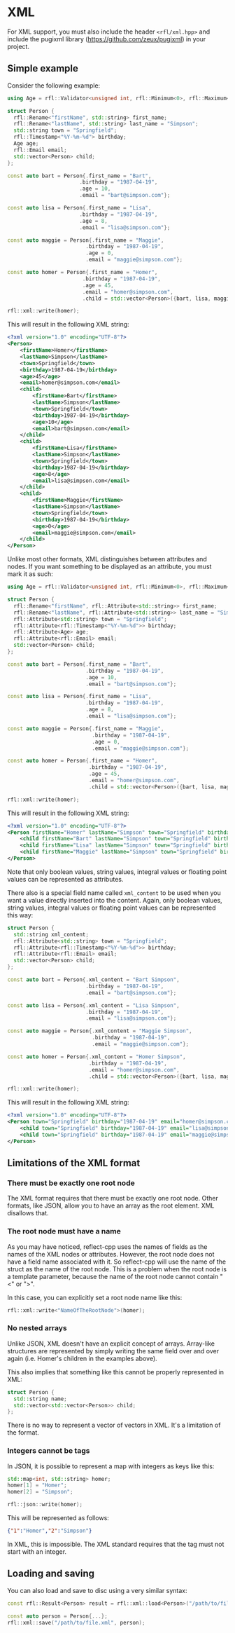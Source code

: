 # XML 

For XML support, you must also include the header `<rfl/xml.hpp>` and include the pugixml library (https://github.com/zeux/pugixml) in your project.

## Simple example

Consider the following example:

```cpp
using Age = rfl::Validator<unsigned int, rfl::Minimum<0>, rfl::Maximum<130>>;

struct Person {
  rfl::Rename<"firstName", std::string> first_name;
  rfl::Rename<"lastName", std::string> last_name = "Simpson";
  std::string town = "Springfield";
  rfl::Timestamp<"%Y-%m-%d"> birthday;
  Age age;
  rfl::Email email;
  std::vector<Person> child;
};

const auto bart = Person{.first_name = "Bart",
                       .birthday = "1987-04-19",
                       .age = 10,
                       .email = "bart@simpson.com"};

const auto lisa = Person{.first_name = "Lisa",
                       .birthday = "1987-04-19",
                       .age = 8,
                       .email = "lisa@simpson.com"};

const auto maggie = Person{.first_name = "Maggie",
                         .birthday = "1987-04-19",
                         .age = 0,
                         .email = "maggie@simpson.com"};

const auto homer = Person{.first_name = "Homer",
                        .birthday = "1987-04-19",
                        .age = 45,
                        .email = "homer@simpson.com",
                        .child = std::vector<Person>({bart, lisa, maggie})};

rfl::xml::write(homer);
```

This will result in the following XML string:

```xml
<?xml version="1.0" encoding="UTF-8"?>
<Person>
    <firstName>Homer</firstName>
    <lastName>Simpson</lastName>
    <town>Springfield</town>
    <birthday>1987-04-19</birthday>
    <age>45</age>
    <email>homer@simpson.com</email>
    <child>
        <firstName>Bart</firstName>
        <lastName>Simpson</lastName>
        <town>Springfield</town>
        <birthday>1987-04-19</birthday>
        <age>10</age>
        <email>bart@simpson.com</email>
    </child>
    <child>
        <firstName>Lisa</firstName>
        <lastName>Simpson</lastName>
        <town>Springfield</town>
        <birthday>1987-04-19</birthday>
        <age>8</age>
        <email>lisa@simpson.com</email>
    </child>
    <child>
        <firstName>Maggie</firstName>
        <lastName>Simpson</lastName>
        <town>Springfield</town>
        <birthday>1987-04-19</birthday>
        <age>0</age>
        <email>maggie@simpson.com</email>
    </child>
</Person>
```

Unlike most other formats, XML distinguishes between attributes and nodes. 
If you want something to be displayed as an attribute, you must mark it as such:

```cpp
using Age = rfl::Validator<unsigned int, rfl::Minimum<0>, rfl::Maximum<130>>;

struct Person {
  rfl::Rename<"firstName", rfl::Attribute<std::string>> first_name;
  rfl::Rename<"lastName", rfl::Attribute<std::string>> last_name = "Simpson";
  rfl::Attribute<std::string> town = "Springfield";
  rfl::Attribute<rfl::Timestamp<"%Y-%m-%d">> birthday;
  rfl::Attribute<Age> age;
  rfl::Attribute<rfl::Email> email;
  std::vector<Person> child;
};

const auto bart = Person{.first_name = "Bart",
                         .birthday = "1987-04-19",
                         .age = 10,
                         .email = "bart@simpson.com"};

const auto lisa = Person{.first_name = "Lisa",
                         .birthday = "1987-04-19",
                         .age = 8,
                         .email = "lisa@simpson.com"};

const auto maggie = Person{.first_name = "Maggie",
                           .birthday = "1987-04-19",
                           .age = 0,
                           .email = "maggie@simpson.com"};

const auto homer = Person{.first_name = "Homer",
                          .birthday = "1987-04-19",
                          .age = 45,
                          .email = "homer@simpson.com",
                          .child = std::vector<Person>({bart, lisa, maggie})};

rfl::xml::write(homer);
```

This will result in the following XML string:

```xml
<?xml version="1.0" encoding="UTF-8"?>
<Person firstName="Homer" lastName="Simpson" town="Springfield" birthday="1987-04-19" age="45" email="homer@simpson.com">
    <child firstName="Bart" lastName="Simpson" town="Springfield" birthday="1987-04-19" age="10" email="bart@simpson.com" />
    <child firstName="Lisa" lastName="Simpson" town="Springfield" birthday="1987-04-19" age="8" email="lisa@simpson.com" />
    <child firstName="Maggie" lastName="Simpson" town="Springfield" birthday="1987-04-19" age="0" email="maggie@simpson.com" />
</Person>
```

Note that only boolean values, string values, integral values or floating point values can be represented as attributes.

There also is a special field name called `xml_content` to be used when you want a value directly inserted into the content.
Again, only boolean values, string values, integral values or floating point values can be represented this way:

```cpp
struct Person {
  std::string xml_content;
  rfl::Attribute<std::string> town = "Springfield";
  rfl::Attribute<rfl::Timestamp<"%Y-%m-%d">> birthday;
  rfl::Attribute<rfl::Email> email;
  std::vector<Person> child;
};

const auto bart = Person{.xml_content = "Bart Simpson",
                         .birthday = "1987-04-19",
                         .email = "bart@simpson.com"};

const auto lisa = Person{.xml_content = "Lisa Simpson",
                         .birthday = "1987-04-19",
                         .email = "lisa@simpson.com"};

const auto maggie = Person{.xml_content = "Maggie Simpson",
                           .birthday = "1987-04-19",
                           .email = "maggie@simpson.com"};

const auto homer = Person{.xml_content = "Homer Simpson",
                          .birthday = "1987-04-19",
                          .email = "homer@simpson.com",
                          .child = std::vector<Person>({bart, lisa, maggie})};

rfl::xml::write(homer);
```

This will result in the following XML string:

```xml
<?xml version="1.0" encoding="UTF-8"?>
<Person town="Springfield" birthday="1987-04-19" email="homer@simpson.com">Homer Simpson<child town="Springfield" birthday="1987-04-19" email="bart@simpson.com">Bart Simpson</child>
    <child town="Springfield" birthday="1987-04-19" email="lisa@simpson.com">Lisa Simpson</child>
    <child town="Springfield" birthday="1987-04-19" email="maggie@simpson.com">Maggie Simpson</child>
</Person>
```

## Limitations of the XML format

### There must be exactly one root node

The XML format requires that there must be exactly one root node. 
Other formats, like JSON, allow you to have an array as the root element. XML disallows that.

### The root node must have a name

As you may have noticed, reflect-cpp uses the names of fields as the names of the XML nodes or attributes.
However, the root node does not have a field name associated with it. So reflect-cpp will use the name
of the struct as the name of the root node. This is a problem when the root node is a template parameter,
because the name of the root node cannot contain "<" or ">".

In this case, you can explicitly set a root node name like this:

```cpp
rfl::xml::write<"NameOfTheRootNode">(homer);
```

### No nested arrays

Unlike JSON, XML doesn't have an explicit concept of arrays. Array-like structures are represented by simply
writing the same field over and over again (i.e. Homer's children in the examples above).

This also implies that something like this cannot be properly represented in XML:

```cpp
struct Person {
  std::string name;
  std::vector<std::vector<Person>> child;
};
```

There is no way to represent a vector of vectors in XML. It's a limitation of the format.

### Integers cannot be tags

In JSON, it is possible to represent a map with integers as keys like this:

```cpp
std::map<int, std::string> homer;
homer[1] = "Homer";
homer[2] = "Simpson";

rfl::json::write(homer);
```

This will be represented as follows:

```json
{"1":"Homer","2":"Simpson"}
```

In XML, this is impossible. The XML standard requires that the tag must not start with an integer.

## Loading and saving

You can also load and save to disc using a very similar syntax:

```cpp
const rfl::Result<Person> result = rfl::xml::load<Person>("/path/to/file.xml");

const auto person = Person{...};
rfl::xml::save("/path/to/file.xml", person);
```

